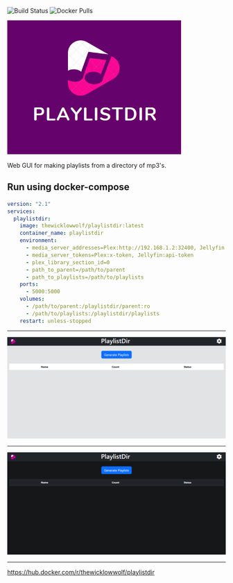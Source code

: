 ![Build Status](https://github.com/TheWicklowWolf/PlaylistDir/actions/workflows/main.yml/badge.svg)
![Docker Pulls](https://img.shields.io/docker/pulls/thewicklowwolf/playlistdir.svg)

<img src="https://raw.githubusercontent.com/TheWicklowWolf/PlaylistDir/main/src/static/playlistdir.png" alt="logo">


Web GUI for making playlists from a directory of mp3's.


## Run using docker-compose

```yaml
version: "2.1"
services:
  playlistdir:
    image: thewicklowwolf/playlistdir:latest
    container_name: playlistdir
    environment:
      - media_server_addresses=Plex:http://192.168.1.2:32400, Jellyfin:http://192.168.1.2:8096
      - media_server_tokens=Plex:x-token, Jellyfin:api-token
      - plex_library_section_id=0
      - path_to_parent=/path/to/parent
      - path_to_playlists=/path/to/playlists
    ports:
      - 5000:5000
    volumes:
      - /path/to/parent:/playlistdir/parent:ro
      - /path/to/playlists:/playlistdir/playlists
    restart: unless-stopped
```

---

<img src="https://raw.githubusercontent.com/TheWicklowWolf/PlaylistDir/main/src/static/light.png" alt="light">

---

<img src="https://raw.githubusercontent.com/TheWicklowWolf/PlaylistDir/main/src/static/dark.png" alt="dark">

---

https://hub.docker.com/r/thewicklowwolf/playlistdir

